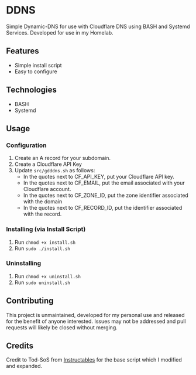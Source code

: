 # DDNS
Simple Dynamic-DNS for use with Cloudflare DNS using BASH and Systemd Services. Developed for use in my Homelab.

## Features
- Simple install script
- Easy to configure

## Technologies
- BASH
- Systemd

## Usage
### Configuration
1. Create an A record for your subdomain.
2. Create a Cloudflare API Key
3. Update `src/gdddns.sh` as follows:
    - In the quotes next to CF_API_KEY, put your Cloudflare API key.
    - In the quotes next to CF_EMAIL, put the email associated with your Cloudflare account.
    - In the quotes next to CF_ZONE_ID, put the zone identifier associated with the domain
    - In the quotes next to CF_RECORD_ID, put the identifier associated with the record.

### Installing (via Install Script)
1. Run `chmod +x install.sh`
2. Run `sudo ./install.sh`

### Uninstalling
1. Run `chmod +x uninstall.sh`
2. Run `sudo uninstall.sh`

## Contributing
This project is unmaintained, developed for my personal use and released for the benefit of anyone interested. Issues may not be addressed and pull requests will likely be closed without merging.

## Credits
Credit to Tod-SoS from [Instructables](https://instructables.com/Quick-and-Dirty-Dynamic-DNS-UsingGoDaddy/) for the base script which I modified and expanded.
